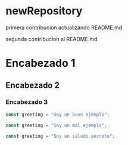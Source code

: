 # newRepository

primera contribucion actualizando README.md

segunda contribucion al README.md

# Encabezado 1
## Encabezado 2
### Encabezado 3
```js example-good
const greeting = "Soy un buen ejemplo";
```

```js example-bad
const greeting = "Soy un mal ejemplo";
```

```js hidden
const greeting = "Soy un saludo secreto";
```
